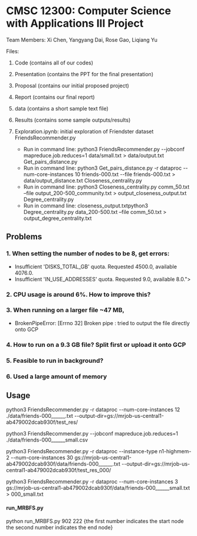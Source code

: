 # CMSC 12300: Computer Science with Applications III Project
Team Members: Xi Chen, Yangyang Dai, Rose Gao, Liqiang Yu

Files:
1. Code (contains all of our codes)
2. Presentation (contains the PPT for the final presentation)
3. Proposal (contains our initial proposed project)
4. Report (contains our final report)
5. data (contains a short sample text file)
6. Results (contains some sample outputs/results)


3. Exploration.ipynb: initial exploration of Friendster dataset
FriendsRecommender.py
	- Run in command line: python3 FriendsRecommender.py --jobconf mapreduce.job.reduces=1 data/small.txt > data/output.txt
Get_pairs_distance.py
	- Run in command line: python3 Get_pairs_distance.py -r dataproc --num-core-instances 10 friends-000.txt --file friends-000.txt > data/output_distance.txt
Closeness_centrality.py
	- Run in command line: python3 Closeness_centrality.py comm_50.txt –file output_200-500_community.txt > output_closeness_output.txt
Degree_centrality.py
	- Run in command line: closeness_output.txtpython3 Degree_centrality.py data_200-500.txt –file comm_50.txt > output_degree_centrality.txt
 

## Problems
### 1. When setting the number of nodes to be 8, get errors: 
 - Insufficient 'DISKS_TOTAL_GB' quota. Requested 4500.0, available 4076.0.
 - Insufficient 'IN_USE_ADDRESSES' quota. Requested 9.0, available 8.0.">

### 2. CPU usage is around 6%. How to improve this?

### 3. When running on a larger file ~47 MB, 

- BrokenPipeError: [Errno 32] Broken pipe
: tried to output the file directly onto GCP

### 4. How to run on a 9.3 GB file? Split first or upload it onto GCP

### 5. Feasible to run in background?

### 6. Used a large amount of memory

## Usage
python3 FriendsRecommender.py -r dataproc --num-core-instances 12 ./data/friends-000______.txt --output-dir=gs://mrjob-us-central1-ab479002dcab930f/test_res/

python3 FriendsRecommender.py --jobconf mapreduce.job.reduces=1 ./data/friends-000______small.csv 


python3 FriendsRecommender.py -r dataproc --instance-type n1-highmem-2 --num-core-instances 30 gs://mrjob-us-central1-ab479002dcab930f/data/friends-000______.txt --output-dir=gs://mrjob-us-central1-ab479002dcab930f/test_res_000/

python3 FriendsRecommender.py -r dataproc --num-core-instances 3 gs://mrjob-us-central1-ab479002dcab930f/data/friends-000______small.txt > 000_small.txt

#### run_MRBFS.py
python run_MRBFS.py 902 222 
{the first number indicates the start node 
the second number indicates the end node}


